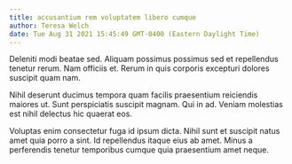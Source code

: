 ```yaml
---
title: accusantium rem voluptatem libero cumque
author: Teresa Welch
date: Tue Aug 31 2021 15:45:49 GMT-0400 (Eastern Daylight Time)
---
```

Deleniti modi beatae sed. Aliquam possimus possimus sed et repellendus tenetur rerum. Nam officiis et. Rerum in quis corporis excepturi dolores suscipit quam nam.

 Nihil deserunt ducimus tempora quam facilis praesentium reiciendis maiores ut. Sunt perspiciatis suscipit magnam. Qui in ad. Veniam molestias est nihil delectus hic quaerat eos.

 Voluptas enim consectetur fuga id ipsum dicta. Nihil sunt et suscipit natus amet quia porro a sint. Id repellendus itaque eius ab amet. Minus a perferendis tenetur temporibus cumque quia praesentium amet neque.